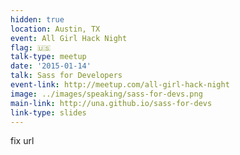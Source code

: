 ```yaml
---
hidden: true
location: Austin, TX
event: All Girl Hack Night
flag: 🇺🇸
talk-type: meetup
date: '2015-01-14'
talk: Sass for Developers
event-link: http://meetup.com/all-girl-hack-night
image: ../images/speaking/sass-for-devs.png
main-link: http://una.github.io/sass-for-devs
link-type: slides
---
```


fix url
